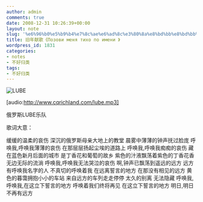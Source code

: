 ```yaml
---
author: admin
comments: true
date: 2008-12-31 10:26:39+00:00
layout: note
slug: '%e6%96%b0%e5%b9%b4%e7%8c%ae%e6%ad%8c%e3%80%8a%e8%bd%bb%e8%bd%bb%e5%91%bc%e5%94%a4%e6%88%91%e7%9a%84%e5%90%8d%e5%ad%97%e3%80%8b'
title: 旧年献歌《Позови меня тихо по имени 》
wordpress_id: 1831
categories:
- notes
- 不好归类
tags:
- 不好归类
---
```


![LUBE](http://farm4.static.flickr.com/3288/3153489864_5915dcb5c8_m.jpg)

[audio:http://www.cqrichland.com/lube.mp3]

俄罗斯LUBE乐队

歌词大意：

缓缓的温柔的哀伤
深沉的俄罗斯母亲大地上的教堂
晨雾中薄薄的钟声抚过脸庞
呼唤我,呼唤我薄薄的哀伤
在那层层扬起尘埃的道路上
呼唤我,呼唤我痴痴的哀伤
藏在蓝色新月后面的城市
是丁香花和葡萄的故乡
紫色的汁液飘荡着紫色的丁香花香
无边无际的流淌
呼唤我,呼唤我无法哭泣的哀伤
啊,钟声已飘荡到遥远的远方
远方有呼唤我名字的人
不真切的呼唤着我
在远离誓言的地方
在那没有相见的远方
黄色的暮霭拥抱小小的车站
来自远方的车列走走停停
太久的别离
无法隐藏
呼唤我,呼唤我,在这立下誓言的地方
呼唤着我们终将再见
在这立下誓言的地方
明日,明日不再有远方 
